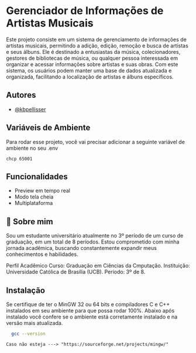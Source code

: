 
# Gerenciador de Informações de Artistas Musicais


Este projeto consiste em um sistema de gerenciamento de informações de artistas musicais, permitindo a adição, edição, remoção e busca de artistas e seus álbuns. Ele é destinado a entusiastas da música, colecionadores, gestores de bibliotecas de música, ou qualquer pessoa interessada em organizar e acessar informações sobre artistas e suas obras. Com este sistema, os usuários podem manter uma base de dados atualizada e organizada, facilitando a localização de artistas e álbuns específicos.

## Autores

- [@kbpellisser](https://github.com/kbpellisser)


## Variáveis de Ambiente

Para rodar esse projeto, você vai precisar adicionar a seguinte variável de ambiente no seu .env

`chcp 65001`



## Funcionalidades

- Preview em tempo real
- Modo tela cheia
- Multiplataforma


## 🚀 Sobre mim
Sou um estudante universitário atualmente no 3º período de um curso de graduação, em um total de 8 períodos. Estou comprometido com minha jornada acadêmica, buscando constantemente expandir meus conhecimentos e habilidades.

Perfil Acadêmico
Curso: Graduação em Ciências da Cmputação.
Instituição: Universidade Católica de Brasília (UCB).
Período: 3º de 8.

## Instalação

Se certifique de ter o MinGW 32 ou 64 bits e compiladores C e C++ instalados em seu ambiente para que possa rodar 100%.
Abaixo após instalado você confere se o ambiente está corretamente instalado e na versão mais atualizada.

```bash
  gcc --version

```
    Caso não esteja ---> "https://sourceforge.net/projects/mingw/"
